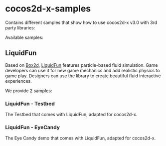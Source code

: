 cocos2d-x-samples
=================

Contains different samples that show how to use cocos2d-x v3.0 with 3rd party libraries:

Available samples:

## LiquidFun

Based on [Box2d](box2d.org), [LiquidFun](http://google.github.io/liquidfun/) features particle-based fluid simulation. Game developers can use it for new game mechanics and add realistic physics to game play. Designers can use the library to create beautiful fluid interactive experiences.

We provide 2 samples:

### LiquidFun - Testbed

The Testbed that comes with LiquidFun, adapted for cocos2d-x.

### LiquidFun - EyeCandy

The Eye Candy demo that comes with LiquidFun, adapted for cocos2d-x.



